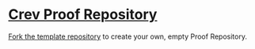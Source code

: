 # [Crev Proof Repository](https://github.com/crev-dev/crev/wiki/Proof-Repository)

[Fork the template repository](https://github.com/crev-dev/crev-proofs/fork) to create your own, empty Proof Repository.
